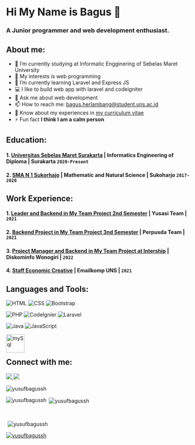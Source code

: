 # Hi My Name is Bagus 👋
### A Junior programmer and web development enthusiast.
## About me:
- 🔭 I’m currently studying at Informatic Engginering of Sebelas Maret University
- 🤔 My interests  is web programming
- 🌱 I’m currently learning Laravel and Express JS
- 💻 I like to build web app with laravel and codeigniter
- 💬 Ask me about web development
- 📫 How to reach me: bagus.herlambang@student.uns.ac.id
- 📄 Know about my experiences in [my curriculum vitae](https://www.cakeresume.com/yusuf-bagus-sungging-herlambang)
- ⚡ Fun fact **I think I am a calm person**

## Education:

#### 1. [Universitas Sebelas Maret Surakarta](https://uns.ac.id/) | Informatics Engineering of Diploma | Surakarta `2020-Present`
#### 2. [SMA N 1 Sukorhajo](https://www.sman1sukoharjo.sch.id/) | Mathematic and Natural Science | Sukoharjo `2017-2020`

## Work Experience:
#### 1. [Leader and Backend in My Team Project 2nd Semester]() | Yusasi Team |  `2021`
#### 2. [Backend Project in My Team Project 3nd Semester]() | Perpusda Team | `2021`
#### 3. [Project Manager and Backend in My Team Project at Intership](http://203.6.149.156:8028/) | Diskominfo Wonogiri | `2022`
#### 4. [Staff Economic Creative]() | Emailkomp UNS | `2021`

## Languages and Tools:

![HTML](https://img.shields.io/badge/html5%20-%23E34F26.svg?&style=for-the-badge&logo=html5&logoColor=white) ![CSS](https://img.shields.io/badge/css3%20-%231572B6.svg?&style=for-the-badge&logo=css3&logoColor=white) ![Bootstrap](https://img.shields.io/badge/bootstrap%20-%23563D7C.svg?&style=for-the-badge&logo=bootstrap&logoColor=white) 

![PHP](https://img.shields.io/badge/php-%23777BB4.svg?&style=for-the-badge&logo=php&logoColor=white) ![CodeIgnier](https://img.shields.io/badge/-CodeIgniter-black?style=for-the-badge&logo=codeigniter) ![Laravel](https://img.shields.io/badge/laravel%20-%23FF2D20.svg?&style=for-the-badge&logo=laravel&logoColor=white)

![Java](https://img.shields.io/badge/java-%23ED8B00.svg?&style=for-the-badge&logo=java&logoColor=white) ![JavaScript](https://img.shields.io/badge/javascript%20-%23323330.svg?&style=for-the-badge&logo=javascript&logoColor=%23F7DF1E)

<img align="left" alt="mySql" width="50px" src="https://www.mysql.com/common/logos/logo-mysql-170x115.png" style="padding-right:10px;" />
<br><br>

## Connect with me:

<p>
  <a href="https://wa.me/6289670198915?text=Hai...">
    <img src="https://img.shields.io/badge/WHATSAPP-%2325D366.svg?&style=for-the-badge&logo=whatsapp&logoColor=white" />    
  </a>
  <a href="https://instagram.com/yusufbagussh">
    <img src="https://img.shields.io/badge/instagram-%23E4405F.svg?&style=for-the-badge&logo=instagram&logoColor=white" />        
  </a>
</p>

<p align="left"> <img src="https://komarev.com/ghpvc/?username=yusufbagussh&label=Profile%20views&color=0e75b6&style=flat" alt="yusufbagussh" /> </p>

<p><img align="left" src="https://github-readme-stats.vercel.app/api/top-langs?username=yusufbagussh&show_icons=true&locale=en&layout=compact" alt="yusufbagussh" /></p>

<p>&nbsp;<img align="center" src="https://github-readme-stats.vercel.app/api?username=yusufbagussh&show_icons=true&locale=en" alt="yusufbagussh" /></p><br>

<p>&nbsp;<img align="center" src="https://github-readme-streak-stats.herokuapp.com/?user=yusufbagussh&" alt="yusufbagussh" /></p>

<p align="left"> <a href="https://github.com/ryo-ma/github-profile-trophy"><img src="https://github-profile-trophy.vercel.app/?username=yusufbagussh" alt="yusufbagussh" /></a> </p>
